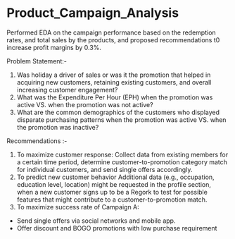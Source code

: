 # Product_Campaign_Analysis
Performed EDA on the campaign performance based on the redemption rates, and total sales by the products, and proposed recommendations t0 increase profit margins by 0.3%.

Problem Statement:- 

1. Was holiday a driver of sales or was it the promotion that helped in acquiring new customers, retaining existing customers, and overall increasing customer engagement?
2. What was the Expenditure Per Hour (EPH) when the promotion was active VS. when the promotion was not active?
3. What are the common demographics of the customers who displayed disparate purchasing patterns when the promotion was active VS. when the promotion was inactive?

Recommendations :-

1. To maximize customer response:
  Collect data from existing members for a certain time period, determine customer-to-promotion category match for individual customers, and send single    offers accordingly.
2. To predict new customer behavior
Additional data (e.g., occupation, education level, location) might be requested in the profile section, when a new customer signs up to be a Regork
to test for possible features that might contribute to a customer-to-promotion match.
3. To maximize success rate of Campaign A:
- Send single offers via social networks and mobile app.
- Offer discount and BOGO promotions with low purchase requirement

